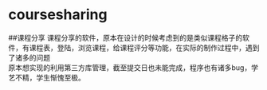 # coursesharing
##课程分享
课程分享的软件，原本在设计的时候考虑到的是类似课程格子的软件，有课程表，登陆，浏览课程，给课程评分等功能，在实际的制作过程中，遇到了诸多的问题<br>
原本想实现的利用第三方库管理，截至提交日也未能完成，程序也有诸多bug，学艺不精，学生惭愧至极。


